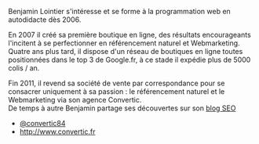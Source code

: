 Benjamin Lointier s'intéresse et se forme à la programmation web en autodidacte dès 2006.

En 2007 il créé sa première boutique en ligne, des résultats encourageants l'incitent à se perfectionner en référencement naturel et Webmarketing.  
Quatre ans plus tard, il dispose d'un réseau de boutiques en ligne toutes positionnées dans le top 3 de Google.fr, à ce stade il expédie plus de 5000 colis / an.

Fin 2011, il  revend sa société de vente par correspondance pour se consacrer uniquement à sa  passion : le référencement naturel et le Webmarketing via son agence Convertic.  
De temps à autre Benjamin partage ses découvertes sur son [blog SEO](http://www.convertic/blog/)

- [@convertic84](https://twitter.com/convertic84)
- <http://www.convertic.fr>

